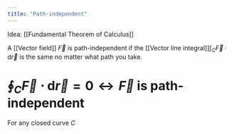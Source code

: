 ```yaml
---
title: "Path-independent"
---
```

Idea: [[Fundamental Theorem of Calculus]]

A [[Vector field]] $\vec{F}$ is path-independent if the [[Vector line integral]]$\int_{C} \vec{F} \cdot \mathrm{d} \vec{r}$ is the same no matter what path you take.
# $\oint_{C} \vec{F} \cdot \mathrm{d} \vec{r}=0 \leftrightarrow \vec{F}$ is path-independent

For any closed curve $C$